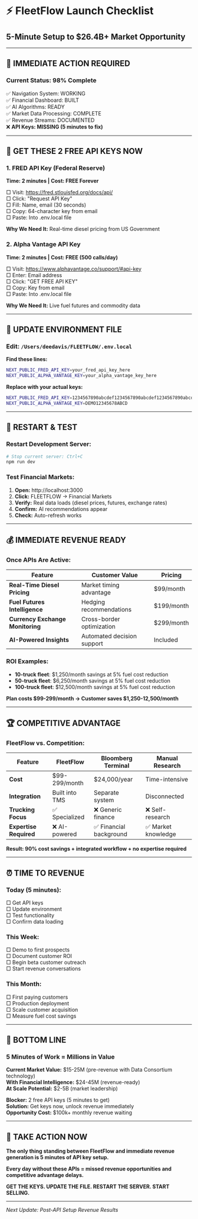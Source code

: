 # ⚡ FleetFlow Launch Checklist
## 5-Minute Setup to $26.4B+ Market Opportunity

---

## 🎯 **IMMEDIATE ACTION REQUIRED**

### **Current Status: 98% Complete**
✅ Navigation System: WORKING  
✅ Financial Dashboard: BUILT  
✅ AI Algorithms: READY  
✅ Market Data Processing: COMPLETE  
✅ Revenue Streams: DOCUMENTED  
❌ **API Keys: MISSING (5 minutes to fix)**

---

## 🔑 **GET THESE 2 FREE API KEYS NOW**

### **1. FRED API Key (Federal Reserve)**
**Time: 2 minutes | Cost: FREE Forever**

□ Visit: https://fred.stlouisfed.org/docs/api/  
□ Click: "Request API Key"  
□ Fill: Name, email (30 seconds)  
□ Copy: 64-character key from email  
□ Paste: Into .env.local file  

**Why We Need It:** Real-time diesel pricing from US Government

### **2. Alpha Vantage API Key**
**Time: 2 minutes | Cost: FREE (500 calls/day)**

□ Visit: https://www.alphavantage.co/support/#api-key  
□ Enter: Email address  
□ Click: "GET FREE API KEY"  
□ Copy: Key from email  
□ Paste: Into .env.local file  

**Why We Need It:** Live fuel futures and commodity data

---

## 📝 **UPDATE ENVIRONMENT FILE**

### **Edit: `/Users/deedavis/FLEETFLOW/.env.local`**

**Find these lines:**
```bash
NEXT_PUBLIC_FRED_API_KEY=your_fred_api_key_here
NEXT_PUBLIC_ALPHA_VANTAGE_KEY=your_alpha_vantage_key_here
```

**Replace with your actual keys:**
```bash
NEXT_PUBLIC_FRED_API_KEY=1234567890abcdef1234567890abcdef1234567890abcdef1234567890abcdef
NEXT_PUBLIC_ALPHA_VANTAGE_KEY=DEMO12345678ABCD
```

---

## 🚀 **RESTART & TEST**

### **Restart Development Server:**
```bash
# Stop current server: Ctrl+C
npm run dev
```

### **Test Financial Markets:**
1. **Open:** http://localhost:3000
2. **Click:** FLEETFLOW → Financial Markets  
3. **Verify:** Real data loads (diesel prices, futures, exchange rates)
4. **Confirm:** AI recommendations appear
5. **Check:** Auto-refresh works

---

## 💰 **IMMEDIATE REVENUE READY**

### **Once APIs Are Active:**

| **Feature** | **Customer Value** | **Pricing** |
|-------------|-------------------|-------------|
| **Real-Time Diesel Pricing** | Market timing advantage | $99/month |
| **Fuel Futures Intelligence** | Hedging recommendations | $199/month |
| **Currency Exchange Monitoring** | Cross-border optimization | $299/month |
| **AI-Powered Insights** | Automated decision support | Included |

### **ROI Examples:**
- **10-truck fleet**: $1,250/month savings at 5% fuel cost reduction
- **50-truck fleet**: $6,250/month savings at 5% fuel cost reduction
- **100-truck fleet**: $12,500/month savings at 5% fuel cost reduction

**Plan costs $99-299/month → Customer saves $1,250-12,500/month**

---

## 🏆 **COMPETITIVE ADVANTAGE**

### **FleetFlow vs. Competition:**

| **Feature** | **FleetFlow** | **Bloomberg Terminal** | **Manual Research** |
|-------------|---------------|----------------------|-------------------|
| **Cost** | $99-299/month | $24,000/year | Time-intensive |
| **Integration** | Built into TMS | Separate system | Disconnected |
| **Trucking Focus** | ✅ Specialized | ❌ Generic finance | ❌ Self-research |
| **Expertise Required** | ❌ AI-powered | ✅ Financial background | ✅ Market knowledge |

**Result: 90% cost savings + integrated workflow + no expertise required**

---

## ⏰ **TIME TO REVENUE**

### **Today (5 minutes):**
□ Get API keys  
□ Update environment  
□ Test functionality  
□ Confirm data loading  

### **This Week:**
□ Demo to first prospects  
□ Document customer ROI  
□ Begin beta customer outreach  
□ Start revenue conversations  

### **This Month:**
□ First paying customers  
□ Production deployment  
□ Scale customer acquisition  
□ Measure fuel cost savings  

---

## 🎯 **BOTTOM LINE**

### **5 Minutes of Work = Millions in Value**

**Current Market Value:** $15-25M (pre-revenue with Data Consortium technology)  
**With Financial Intelligence:** $24-45M (revenue-ready)  
**At Scale Potential:** $2-5B (market leadership)

**Blocker:** 2 free API keys (5 minutes to get)  
**Solution:** Get keys now, unlock revenue immediately  
**Opportunity Cost:** $100k+ monthly revenue waiting  

---

## 🚨 **TAKE ACTION NOW**

**The only thing standing between FleetFlow and immediate revenue generation is 5 minutes of API key setup.**

**Every day without these APIs = missed revenue opportunities and competitive advantage delays.**

**GET THE KEYS. UPDATE THE FILE. RESTART THE SERVER. START SELLING.**

---

*Next Update: Post-API Setup Revenue Results*
